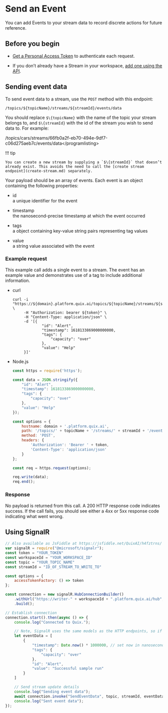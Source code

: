 # Send an Event

You can add Events to your stream data to record discrete actions for
future reference.

## Before you begin

  - [Get a Personal Access
    Token](authenticate.md) to authenticate each
    request.

  - If you don’t already have a Stream in your workspace, [add one using
    the API](create-stream.md).

## Sending event data

To send event data to a stream, use the `POST` method with this
endpoint:

    /topics/${topicName}/streams/${streamId}/events/data

You should replace `$\{topicName}` with the name of the topic your
stream belongs to, and `$\{streamId}` with the id of the stream you wish
to send data to. For example:

/topics/cars/streams/66fb0a2f-eb70-494e-9df7-c06d275aeb7c/events/data\</programlisting\>

!!! tip
	
	You can create a new stream by supplying a `$\{streamId}` that doesn’t already exist. This avoids the need to call the [create stream endpoint](create-stream.md) separately.

Your payload should be an array of events. Each event is an object
containing the following properties:

  - id  
    a unique identifier for the event

  - timestamp  
    the nanosecond-precise timestamp at which the event occurred

  - tags  
    a object containing key-value string pairs representing tag values

  - value  
    a string value associated with the event

### Example request

This example call adds a single event to a stream. The event has an
example value and demonstrates use of a tag to include additional
information.



  - curl
    
    ``` shell
    curl -i "https://${domain}.platform.quix.ai/topics/${topicName}/streams/${streamId}/events/data" \
         -H "Authorization: bearer ${token}" \
         -H "Content-Type: application/json" \
         -d '[{
                 "id": "Alert",
                 "timestamp": 1618133869000000000,
                 "tags": {
                     "capacity": "over"
                 },
                 "value": "Help"
         }]'
    ```

  - Node.js
    
    ``` javascript
    const https = require('https');
    
    const data = JSON.stringify({
        "id": "Alert",
        "timestamp": 1618133869000000000,
        "tags": {
            "capacity": "over"
        },
        "value": "Help"
    });
    
    const options = {
        hostname: domain + '.platform.quix.ai',
        path: '/topics/' + topicName + '/streams/' + streamId + '/events/data',
        method: 'POST',
        headers: {
            'Authorization': 'Bearer ' + token,
            'Content-Type': 'application/json'
        }
    };
    
    const req = https.request(options);
    
    req.write(data);
    req.end();
    ```



### Response

No payload is returned from this call. A 200 HTTP response code
indicates success. If the call fails, you should see either a 4xx or 5xx
response code indicating what went wrong.

## Using SignalR

``` javascript
// Also available as JsFiddle at https://jsfiddle.net/QuixAI/h4fztrns/
var signalR = require("@microsoft/signalr");
const token = "YOUR_TOKEN"
const workspaceId = "YOUR_WORKSPACE_ID"
const topic = "YOUR_TOPIC_NAME"
const streamId = "ID_OF_STREAM_TO_WRITE_TO"

const options = {
    accessTokenFactory: () => token
};

const connection = new signalR.HubConnectionBuilder()
    .withUrl("https://writer-" + workspaceId + ".platform.quix.ai/hub", options)
    .build();

// Establish connection
connection.start().then(async () => {
    console.log("Connected to Quix.");

    // Note, SignalR uses the same models as the HTTP endpoints, so if in doubt, check HTTP endpoint samples or Swagger for model.
    let eventData = [
        {
            "timestamp": Date.now() * 1000000, // set now in nanoseconds,
            "tags": {
                "capacity": "over"
            },
            "id": "Alert",
            "value": "Successful sample run"
        }
    ]

    // Send stream update details
    console.log("Sending event data");
    await connection.invoke("SendEventData", topic, streamId, eventData);
    console.log("Sent event data");
});
```
